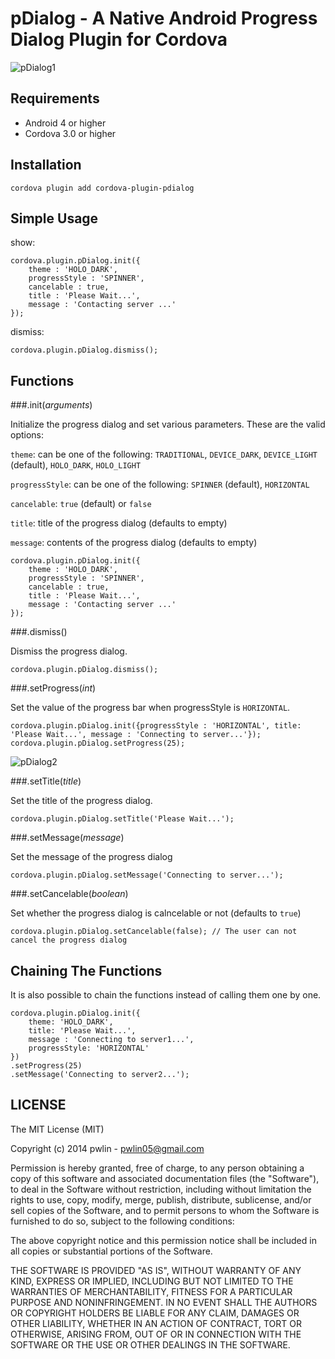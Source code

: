 pDialog - A Native Android Progress Dialog Plugin for Cordova
======================

![pDialog1](http://i.imgur.com/LmAZa2d.png)


Requirements
-------------
- Android 4 or higher
- Cordova 3.0 or higher

Installation
-------------
    cordova plugin add cordova-plugin-pdialog
    
Simple Usage
-------------
show:

    cordova.plugin.pDialog.init({
        theme : 'HOLO_DARK',
        progressStyle : 'SPINNER',
        cancelable : true,
        title : 'Please Wait...',
        message : 'Contacting server ...'
    });

dismiss:

    cordova.plugin.pDialog.dismiss();


Functions
----------

###.init(_arguments_)

Initialize the progress dialog and set various parameters.
These are the valid options:

`theme`: can be one of the following:
`TRADITIONAL`, `DEVICE_DARK`, `DEVICE_LIGHT` (default), `HOLO_DARK`, `HOLO_LIGHT`


`progressStyle`: can be one of the following:
`SPINNER` (default), `HORIZONTAL`

`cancelable`: `true` (default) or `false`

`title`: title of the progress dialog (defaults to empty)

`message`: contents of the progress dialog (defaults to empty)

    cordova.plugin.pDialog.init({
        theme : 'HOLO_DARK',
        progressStyle : 'SPINNER',
        cancelable : true,
        title : 'Please Wait...',
        message : 'Contacting server ...'
    });

###.dismiss()

Dismiss the progress dialog.

    cordova.plugin.pDialog.dismiss();

###.setProgress(_int_)

Set the value of the progress bar when progressStyle is `HORIZONTAL`.
    
    cordova.plugin.pDialog.init({progressStyle : 'HORIZONTAL', title: 'Please Wait...', message : 'Connecting to server...'});
    cordova.plugin.pDialog.setProgress(25);
    
![pDialog2](http://i.imgur.com/7k2docz.png)


###.setTitle(_title_)

Set the title of the progress dialog.
    
    cordova.plugin.pDialog.setTitle('Please Wait...');
    
###.setMessage(_message_)

Set the message of the progress dialog

    cordova.plugin.pDialog.setMessage('Connecting to server...');   
    
###.setCancelable(_boolean_)

Set whether the progress dialog is calncelable or not (defaults to `true`)

    cordova.plugin.pDialog.setCancelable(false); // The user can not cancel the progress dialog  
    

Chaining The Functions
-----------------------

It is also possible to chain the functions instead of calling them one by one.

    cordova.plugin.pDialog.init({
        theme: 'HOLO_DARK',
        title: 'Please Wait...',
        message : 'Connecting to server1...',
        progressStyle: 'HORIZONTAL'
    })
    .setProgress(25)
    .setMessage('Connecting to server2...');

LICENSE
--------
The MIT License (MIT)

Copyright (c) 2014 pwlin - pwlin05@gmail.com

Permission is hereby granted, free of charge, to any person obtaining a copy of
this software and associated documentation files (the "Software"), to deal in
the Software without restriction, including without limitation the rights to
use, copy, modify, merge, publish, distribute, sublicense, and/or sell copies of
the Software, and to permit persons to whom the Software is furnished to do so,
subject to the following conditions:

The above copyright notice and this permission notice shall be included in all
copies or substantial portions of the Software.

THE SOFTWARE IS PROVIDED "AS IS", WITHOUT WARRANTY OF ANY KIND, EXPRESS OR
IMPLIED, INCLUDING BUT NOT LIMITED TO THE WARRANTIES OF MERCHANTABILITY, FITNESS
FOR A PARTICULAR PURPOSE AND NONINFRINGEMENT. IN NO EVENT SHALL THE AUTHORS OR
COPYRIGHT HOLDERS BE LIABLE FOR ANY CLAIM, DAMAGES OR OTHER LIABILITY, WHETHER
IN AN ACTION OF CONTRACT, TORT OR OTHERWISE, ARISING FROM, OUT OF OR IN
CONNECTION WITH THE SOFTWARE OR THE USE OR OTHER DEALINGS IN THE SOFTWARE.

    